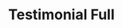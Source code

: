 ---
title: Testimonial Full
component: "testimonials"
seo:
  page_title:
  meta_description:
  featured_image: /uploads/featured-image.jpg
  featured_image_alt:
hero:
  heading:
  body:
  hero_image:
    image: /uploads/featured-image.jpg
    image_alt:
html_example:
  - |
    <div class="block bg-primary text-color-white">
      <div class="testimonial testimonial--full wrapper-md flow">
        <div class="testimonial__icon icon-xxl icon-fill-white">
          <svg width="45" height="41" viewBox="0 0 45 41" fill="none" xmlns="http://www.w3.org/2000/svg">
            <path d="M0.65 40.15C0.65 37.75 0.65 35.35 0.65 32.95C0.65 30.45 0.65 28 0.65 25.6C0.65 17.9 1.75 11.85 3.95 7.44999C6.15 3.05 10 0.749995 15.5 0.549992L18.35 6.4C15.25 6.69999 13.1 8.19999 11.9 10.9C10.8 13.5 10.25 17.65 10.25 23.35H18.2V40.15H0.65ZM27.05 40.15C27.05 37.75 27.05 35.35 27.05 32.95C27.05 30.45 27.05 28 27.05 25.6C27.05 17.9 28.15 11.85 30.35 7.44999C32.55 3.05 36.4 0.749995 41.9 0.549992L44.75 6.4C41.65 6.69999 39.5 8.19999 38.3 10.9C37.2 13.5 36.65 17.65 36.65 23.35H44.6V40.15H27.05Z"></path>
          </svg>
        </div>
        <div class="font-size-md">"Lorem ipsum dolor sit amet, consectetur adipiscing elit, sed do eiusmod tempor incididunt ut labore et dolore magna aliqua. Diam vel quam elementum pulvinar etiam. Condimentum vitae sapien pellentesque habitant. Orci porta non pulvinar neque laoreet suspendisse interdum."</div>
        <div class="text-align-center">
          <div class="testimonial__image">
            <img src="https://source.unsplash.com/random/100x100?face" alt="" width="50" height="50">
          </div>
          <div class="fw-600">Max Conversion</div>
          <div class="text-style-slub">SEO Expert</div>
        </div>
      </div>
    </div>
css_example:
  - |
    .testimonial--full .testimonial__icon {
        margin: 0 auto;
    }

    .testimonial--full .testimonial__image img {
        width: 75px;
        height: 75px;
        object-fit: cover;
        border: 5px solid $white;
        border-radius: 50%;
        margin: 0 auto;
    }
---